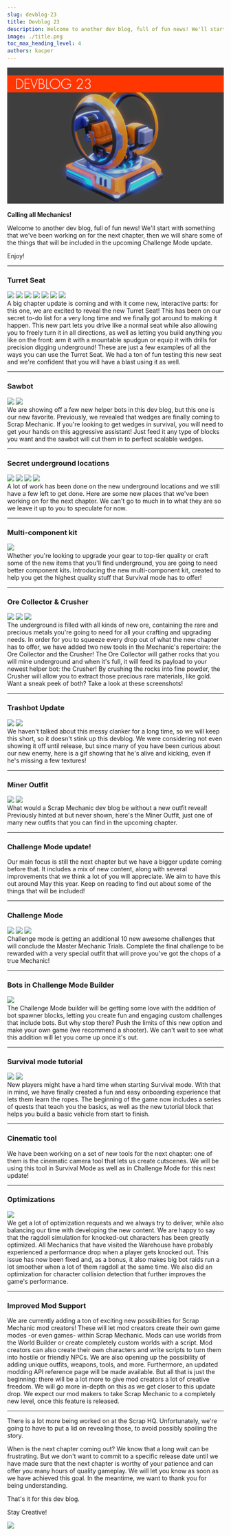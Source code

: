 ```yaml
---
slug: devblog-23
title: Devblog 23
description: Welcome to another dev blog, full of fun news! We'll start with something that we've been working on for the next chapter, then we will share some of the things that will be included in the upcoming Challenge Mode update.
image: ./title.png
toc_max_heading_level: 4
authors: kacper
---
```


<head>
    <meta name="twitter:card" content="summary_large_image" />
</head>

![](./title.png)

**Calling all Mechanics!**

Welcome to another dev blog, full of fun news! We'll start with something that
we've been working on for the next chapter, then we will share some of the
things that will be included in the upcoming Challenge Mode update.

<!--truncate-->

Enjoy!

---

### Turret Seat

![](https://i.imgur.com/8X5v78L.gif) ![](https://i.imgur.com/pRJx2Qh.gif)
![](https://i.imgur.com/2ZE7WOn.gif) ![](https://i.imgur.com/ZYveizo.gif)
![](https://i.imgur.com/4bZWq15.gif) ![](https://i.imgur.com/8x7mIUs.png)
![](https://i.imgur.com/wlKDlhW.png) <br/> A big chapter update is coming and
with it come new, interactive parts: for this one, we are excited to reveal the
new Turret Seat! This has been on our secret to-do list for a very long time and
we finally got around to making it happen. This new part lets you drive like a
normal seat while also allowing you to freely turn it in all directions, as well
as letting you build anything you like on the front: arm it with a mountable
spudgun or equip it with drills for precision digging underground! These are
just a few examples of all the ways you can use the Turret Seat. We had a ton of
fun testing this new seat and we're confident that you will have a blast using
it as well.

---

### Sawbot

![](https://i.imgur.com/Eyi0QYH.png) ![](https://i.imgur.com/vjvcL6o.png) <br/>
We are showing off a few new helper bots in this dev blog, but this one is our
new favorite. Previously, we revealed that wedges are finally coming to Scrap
Mechanic. If you're looking to get wedges in survival, you will need to get your
hands on this aggressive assistant! Just feed it any type of blocks you want and
the sawbot will cut them in to perfect scalable wedges.

---

### Secret underground locations

![](https://i.imgur.com/bxUnQGJ.png) ![](https://i.imgur.com/mVGqkCz.png)
![](https://i.imgur.com/5C1EJvJ.png) ![](https://i.imgur.com/1BJIpoK.png) <br/>
A lot of work has been done on the new underground locations and we still have a
few left to get done. Here are some new places that we've been working on for
the next chapter. We can't go to much in to what they are so we leave it up to
you to speculate for now.

---

### Multi-component kit

![](https://i.imgur.com/lFLxIYB.png) <br/> Whether you're looking to upgrade
your gear to top-tier quality or craft some of the new items that you'll find
underground, you are going to need better component kits. Introducing the new
multi-component kit, created to help you get the highest quality stuff that
Survival mode has to offer!

---

### Ore Collector & Crusher

![](https://i.imgur.com/t7AwaJt.png) ![](https://i.imgur.com/R4rpoI2.jpg)
![](https://i.imgur.com/EATWMhB.png) <br/> The underground is filled with all
kinds of new ore, containing the rare and precious metals you're going to need
for all your crafting and upgrading needs. In order for you to squeeze every
drop out of what the new chapter has to offer, we have added two new tools in
the Mechanic's repertoire: the Ore Collector and the Crusher! The Ore Collector
will gather rocks that you will mine underground and when it's full, it will
feed its payload to your newest helper bot: the Crusher! By crushing the rocks
into fine powder, the Crusher will allow you to extract those precious rare
materials, like gold. Want a sneak peek of both? Take a look at these
screenshots!

---

### Trashbot Update

![](https://i.imgur.com/k4RsjiO.gif) ![](https://i.imgur.com/PsspDya.gif) <br/>
We haven't talked about this messy clanker for a long time, so we will keep this
short, so it doesn't stink up this devblog. We were considering not even showing
it off until release, but since many of you have been curious about our new
enemy, here is a gif showing that he's alive and kicking, even if he's missing a
few textures!

---

### Miner Outfit

![](https://i.imgur.com/ZGRiyzI.png) ![](https://i.imgur.com/e8YM4zM.png) <br/>
What would a Scrap Mechanic dev blog be without a new outfit reveal! Previously
hinted at but never shown, here's the Miner Outfit, just one of many new outfits
that you can find in the upcoming chapter.

---

### Challenge Mode update!

Our main focus is still the next chapter but we have a bigger update coming
before that. It includes a mix of new content, along with several improvements
that we think a lot of you will appreciate. We aim to have this out around May
this year. Keep on reading to find out about some of the things that will be
included!

---

### Challenge Mode

![](https://i.imgur.com/S72bTaD.jpg) ![](https://i.imgur.com/ssWEsfG.jpg)
![](https://i.imgur.com/FxzuEfD.jpg) <br/> Challenge mode is getting an
additional 10 new awesome challenges that will conclude the Master Mechanic
Trials. Complete the final challenge to be rewarded with a very special outfit
that will prove you've got the chops of a true Mechanic!

---

### Bots in Challenge Mode Builder

![](https://i.imgur.com/w8BvI7H.gif) <br/> The Challenge Mode builder will be
getting some love with the addition of bot spawner blocks, letting you create
fun and engaging custom challenges that include bots. But why stop there? Push
the limits of this new option and make your own game (we recommend a shooter).
We can't wait to see what this addition will let you come up once it's out.

---

### Survival mode tutorial

![](https://i.imgur.com/6T17LPD.gif) ![](https://i.imgur.com/n0K7oEf.gif) <br/>
New players might have a hard time when starting Survival mode. With that in
mind, we have finally created a fun and easy onboarding experience that lets
them learn the ropes. The beginning of the game now includes a series of quests
that teach you the basics, as well as the new tutorial block that helps you
build a basic vehicle from start to finish.

---

### Cinematic tool

We have been working on a set of new tools for the next chapter: one of them is
the cinematic camera tool that lets us create cutscenes. We will be using this
tool in Survival Mode as well as in Challenge Mode for this next update!

---

### Optimizations

![](https://i.imgur.com/nt0LERS.gif) <br/> We get a lot of optimization requests
and we always try to deliver, while also balancing our time with developing the
new content. We are happy to say that the ragdoll simulation for knocked-out
characters has been greatly optimized. All Mechanics that have visited the
Warehouse have probably experienced a performance drop when a player gets
knocked out. This issue has now been fixed and, as a bonus, it also makes big
bot raids run a lot smoother when a lot of them ragdoll at the same time. We
also did an optimization for character collision detection that further improves
the game's performance.

---

### Improved Mod Support

We are currently adding a ton of exciting new possibilities for Scrap Mechanic
mod creators! These will let mod creators create their own game modes -or even
games- within Scrap Mechanic. Mods can use worlds from the World Builder or
create completely custom worlds with a script. Mod creators can also create
their own characters and write scripts to turn them into hostile or friendly
NPCs. We are also opening up the possibility of adding unique outfits, weapons,
tools, and more. Furthermore, an updated modding API reference page will be made
available. But all that is just the beginning: there will be a lot more to give
mod creators a lot of creative freedom. We will go more in-depth on this as we
get closer to this update drop. We expect our mod makers to take Scrap Mechanic
to a completely new level, once this feature is released.

---

There is a lot more being worked on at the Scrap HQ. Unfortunately, we're going
to have to put a lid on revealing those, to avoid possibly spoiling the story.

When is the next chapter coming out? We know that a long wait can be
frustrating. But we don't want to commit to a specific release date until we
have made sure that the next chapter is worthy of your patience and can offer
you many hours of quality gameplay. We will let you know as soon as we have
achieved this goal. In the meantime, we want to thank you for being
understanding.

That's it for this dev blog.

Stay Creative!

![](https://i.imgur.com/969Ed1Z.gif)
